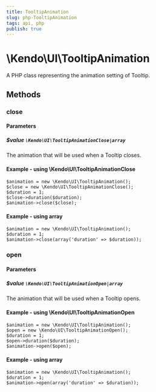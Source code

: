 ```yaml
---
title: TooltipAnimation
slug: php-TooltipAnimation
tags: api, php
publish: true
---
```


# \Kendo\UI\TooltipAnimation

A PHP class representing the animation setting of Tooltip.


## Methods

### close

#### Parameters

##### $value `\Kendo\UI\TooltipAnimationClose|array`

The animation that will be used when a Tooltip closes.


#### Example - using \Kendo\UI\TooltipAnimationClose

    $animation = new \Kendo\UI\TooltipAnimation();
    $close = new \Kendo\UI\TooltipAnimationClose();
    $duration = 1;
    $close->duration($duration);
    $animation->close($close);

#### Example - using array

    $animation = new \Kendo\UI\TooltipAnimation();
    $duration = 1;
    $animation->close(array('duration' => $duration));

### open

#### Parameters

##### $value `\Kendo\UI\TooltipAnimationOpen|array`

The animation that will be used when a Tooltip opens.


#### Example - using \Kendo\UI\TooltipAnimationOpen

    $animation = new \Kendo\UI\TooltipAnimation();
    $open = new \Kendo\UI\TooltipAnimationOpen();
    $duration = 1;
    $open->duration($duration);
    $animation->open($open);

#### Example - using array

    $animation = new \Kendo\UI\TooltipAnimation();
    $duration = 1;
    $animation->open(array('duration' => $duration));

